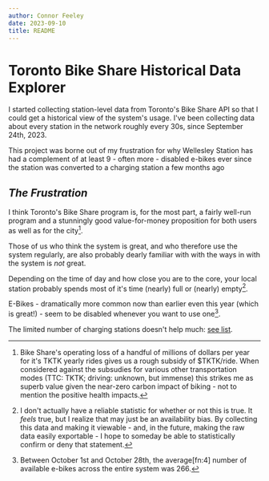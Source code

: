 ```yaml
---
author: Connor Feeley
date: 2023-09-10
title: README
---
```


# Toronto Bike Share Historical Data Explorer

I started collecting station-level data from Toronto's Bike Share API so
that I could get a historical view of the system's usage. I've been
collecting data about every station in the network roughly every 30s,
since September 24th, 2023.

This project was borne out of my frustration for why Wellesley Station
has had a complement of at least 9 - often more - disabled e-bikes ever
since the station was converted to a charging station a few months ago

## *The Frustration*

I think Toronto's Bike Share program is, for the most part, a fairly
well-run program and a stunningly good value-for-money proposition for
both users as well as for the city[^1].

Those of us who think the system is great, and who therefore use the
system regularly, are also probably dearly familiar with with the ways
in with the system is *not* great.

Depending on the time of day and how close you are to the core, your
local station probably spends most of it's time (nearly) full or
(nearly) empty[^2].

E-Bikes - dramatically more common now than earlier even this year
(which is great!) - seem to be disabled whenever you want to use
one[^3].

The limited number of charging stations doesn't help much: [see
list](https://bikes.cfeeley.org/visualization/station-list?station-type=Charging).

[^1]: Bike Share's operating loss of a handful of millions of dollars
    per year for it's TKTK yearly rides gives us a rough subsidy of
    \$TKTK/ride. When considered against the subsudies for various other
    transportation modes (TTC: TKTK; driving: unknown, but immense) this
    strikes me as superb value given the near-zero carbon impact of
    biking - not to mention the positive health impacts.

[^2]: I don't actually have a reliable statistic for whether or not this
    is true. It *feels* true, but I realize that may just be an
    availability bias. By collecting this data and making it viewable -
    and, in the future, making the raw data easily exportable - I hope
    to someday be able to statistically confirm or deny that statement.

[^3]: Between October 1st and October 28th, the average\[fn:4\] number
    of available e-bikes across the entire system was 266.
